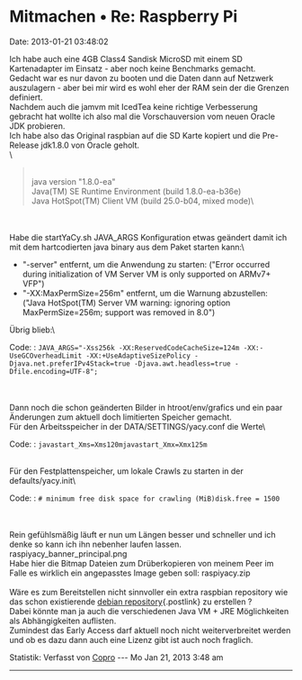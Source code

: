 Mitmachen • Re: Raspberry Pi
============================

Date: 2013-01-21 03:48:02

Ich habe auch eine 4GB Class4 Sandisk MicroSD mit einem SD Kartenadapter
im Einsatz - aber noch keine Benchmarks gemacht.\
Gedacht war es nur davon zu booten und die Daten dann auf Netzwerk
auszulagern - aber bei mir wird es wohl eher der RAM sein der die
Grenzen definiert.\
Nachdem auch die jamvm mit IcedTea keine richtige Verbesserung gebracht
hat wollte ich also mal die Vorschauversion vom neuen Oracle JDK
probieren.\
Ich habe also das Original raspbian auf die SD Karte kopiert und die
Pre-Release jdk1.8.0 von Oracle geholt.\
\

> <div>
>
> \
> java version \"1.8.0-ea\"\
> Java(TM) SE Runtime Environment (build 1.8.0-ea-b36e)\
> Java HotSpot(TM) Client VM (build 25.0-b04, mixed mode)\
>
> </div>

\
\
Habe die startYaCy.sh JAVA\_ARGS Konfiguration etwas geändert damit ich
mit dem hartcodierten java binary aus dem Paket starten kann:\

-   \"-server\" entfernt, um die Anwendung zu starten: (\"Error occurred
    during initialization of VM Server VM is only supported on ARMv7+
    VFP\")
-   \"-XX:MaxPermSize=256m\" entfernt, um die Warnung abzustellen:
    (\"Java HotSpot(TM) Server VM warning: ignoring option
    MaxPermSize=256m; support was removed in 8.0\")

Übrig blieb:\

Code: 
:   `JAVA_ARGS="-Xss256k -XX:ReservedCodeCacheSize=124m -XX:-UseGCOverheadLimit -XX:+UseAdaptiveSizePolicy -Djava.net.preferIPv4Stack=true -Djava.awt.headless=true -Dfile.encoding=UTF-8";`

\
\
Dann noch die schon geänderten Bilder in htroot/env/grafics und ein paar
Änderungen zum aktuell doch limitierten Speicher gemacht.\
Für den Arbeitsspeicher in der DATA/SETTINGS/yacy.conf die Werte\

Code: 
:   `javastart_Xms=Xms120mjavastart_Xmx=Xmx125m`

\
Für den Festplattenspeicher, um lokale Crawls zu starten in der
defaults/yacy.init\

Code: 
:   `# minimum free disk space for crawling (MiB)disk.free = 1500`

\
\
Rein gefühlsmäßig läuft er nun um Längen besser und schneller und ich
denke so kann ich ihn nebenher laufen lassen.\
raspiyacy\_banner\_principal.png\
Habe hier die Bitmap Dateien zum Drüberkopieren von meinem Peer im Falle
es wirklich ein angepasstes Image geben soll: raspiyacy.zip\
\
Wäre es zum Bereitstellen nicht sinnvoller ein extra raspbian repository
wie das schon existierende [debian
repository](http://debian.yacy.net/){.postlink} zu erstellen ?\
Dabei könnte man ja auch die verschiedenen Java VM + JRE Möglichkeiten
als Abhängigkeiten auflisten.\
Zumindest das Early Access darf aktuell noch nicht weiterverbreitet
werden und ob es dazu dann auch eine Lizenz gibt ist auch noch fraglich.

Statistik: Verfasst von
[Copro](http://forum.yacy-websuche.de/memberlist.php?mode=viewprofile&u=174)
--- Mo Jan 21, 2013 3:48 am

------------------------------------------------------------------------
